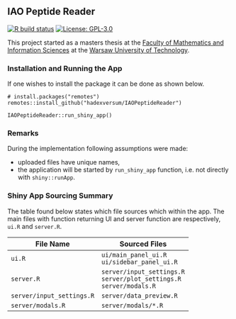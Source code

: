 ## IAO Peptide Reader

<!-- badges: start -->
[![R build status](https://github.com/hadexversum/IAOPeptideReader/workflows/R-CMD-check/badge.svg)](https://github.com/hadexversum/IAOPeptideReader/actions)
[![License: GPL-3.0](https://img.shields.io/badge/License-GPL--3.0-blue.svg)](https://www.gnu.org/licenses/gpl-3.0.en.html)
<!-- badges: end -->

This project started as a masters thesis at the [Faculty of Mathematics and Information Sciences](https://ww2.mini.pw.edu.pl) at the [Warsaw University of Technology](https://www.pw.edu.pl).

### Installation and Running the App
If one wishes to install the package it can be done as shown below.
```
# install.packages("remotes")
remotes::install_github("hadexversum/IAOPeptideReader")

IAOPeptideReader::run_shiny_app()
```

### Remarks
During the implementation following assumptions were made:

 * uploaded files have unique names,
 * the application will be started by `run_shiny_app` function, i.e. not directly with `shiny::runApp`.

### Shiny App Sourcing Summary
The table found below states which file sources which within the app. The main files with function returning UI and server function are respectively, `ui.R` and `server.R`.

| File Name                 | Sourced Files                                                              |
|---------------------------|----------------------------------------------------------------------------|
| `ui.R`                    | `ui/main_panel_ui.R`<br>`ui/sidebar_panel_ui.R`                            |
| `server.R`                | `server/input_settings.R`<br>`server/plot_settings.R`<br>`server/modals.R` |
| `server/input_settings.R` | `server/data_preview.R`                                                    |
| `server/modals.R`         | `server/modals/*.R`                                                        |

